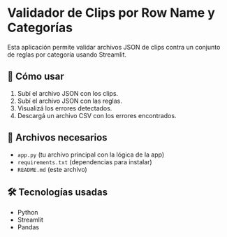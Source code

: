 # Validador de Clips por Row Name y Categorías

Esta aplicación permite validar archivos JSON de clips contra un conjunto de reglas por categoría usando Streamlit.

## 🚀 Cómo usar

1. Subí el archivo JSON con los clips.
2. Subí el archivo JSON con las reglas.
3. Visualizá los errores detectados.
4. Descargá un archivo CSV con los errores encontrados.

## 📂 Archivos necesarios

- `app.py` (tu archivo principal con la lógica de la app)
- `requirements.txt` (dependencias para instalar)
- `README.md` (este archivo)

## 🛠 Tecnologías usadas

- Python
- Streamlit
- Pandas


